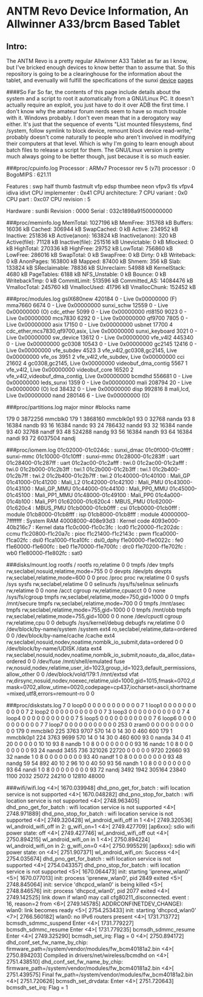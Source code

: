 ANTM Revo Device Information, An Allwinner A33/brcm Based Tablet
================================================================

Intro:
------
The ANTM Revo is a pretty regular Allwinner A33 Tablet as far as I know, but
I've bricked enough devices to know better than to assume that. So this
repository is going to be a clearinghouse for the information about the tablet,
and evenually will fulfill the specifications of the sunxi
[device](http://linux-sunxi.org/New_Device_howto)
[pages](http://linux-sunxi.org/New_Device_page)

####So Far
So far, the contents of this page include details about the system and a script
to root it automatically from a GNU/Linux PC. It doesn't actually require an
exploit, you just have to do it over ADB the first time. I don't know why the
amateur forum nerds seem to have so much trouble with it. Windows probably. I
don't even mean that in a derogatory way either. It's just that the sequence of
events "List mounted filesystems, find /system, follow symlink to block device,
remount block device read-write," probably doesn't come naturally to people
who aren't involved in modifying their computers at that level. Which is why I'm
going to learn enough about batch files to release a script for them. The 
GNU/Linux version is pretty much always going to be better though, just because
it is so much easier.


###proc/cpuinfo.log
Processor	: ARMv7 Processor rev 5 (v7l)
processor	: 0
BogoMIPS	: 621.11

Features	: swp half thumb fastmult vfp edsp thumbee neon vfpv3 tls vfpv4 idiva idivt 
CPU implementer	: 0x41
CPU architecture: 7
CPU variant	: 0x0
CPU part	: 0xc07
CPU revision	: 5

Hardware	: sun8i
Revision	: 0000
Serial		: 032c1898a91500000000

###proc/meminfo.log
MemTotal:        1027196 kB
MemFree:          315768 kB
Buffers:           16036 kB
Cached:           306944 kB
SwapCached:            0 kB
Active:           234952 kB
Inactive:         251836 kB
Active(anon):     163824 kB
Inactive(anon):      320 kB
Active(file):      71128 kB
Inactive(file):   251516 kB
Unevictable:           0 kB
Mlocked:               0 kB
HighTotal:        270336 kB
HighFree:          29752 kB
LowTotal:         756860 kB
LowFree:          286016 kB
SwapTotal:             0 kB
SwapFree:              0 kB
Dirty:                 0 kB
Writeback:             0 kB
AnonPages:        163800 kB
Mapped:            87400 kB
Shmem:               356 kB
Slab:             133824 kB
SReclaimable:      78836 kB
SUnreclaim:        54988 kB
KernelStack:        4680 kB
PageTables:         6188 kB
NFS_Unstable:          0 kB
Bounce:                0 kB
WritebackTmp:          0 kB
CommitLimit:      513596 kB
Committed_AS:   14084476 kB
VmallocTotal:     245760 kB
VmallocUsed:       41796 kB
VmallocChunk:     152452 kB

###proc/modules.log
gslX680new 420184 0 - Live 0x00000000 (F)
mma7660 6674 0 - Live 0x00000000
sunxi_schw 12559 0 - Live 0x00000000 (O)
cdc_ether 5099 0 - Live 0x00000000
rtl8150 9023 0 - Live 0x00000000
mcs7830 6292 0 - Live 0x00000000
qf9700 7805 0 - Live 0x00000000
asix 17150 0 - Live 0x00000000
usbnet 17700 4 cdc_ether,mcs7830,qf9700,asix, Live 0x00000000
sunxi_keyboard 3021 0 - Live 0x00000000
sw_device 13612 0 - Live 0x00000000
vfe_v4l2 445340 0 - Live 0x00000000
gc0308 10543 0 - Live 0x00000000
gc2145 12416 0 - Live 0x00000000
vfe_subdev 4523 3 vfe_v4l2,gc0308,gc2145, Live 0x00000000
vfe_os 3951 2 vfe_v4l2,vfe_subdev, Live 0x00000000
cci 21602 4 gc0308,gc2145, Live 0x00000000
videobuf_dma_contig 5567 1 vfe_v4l2, Live 0x00000000
videobuf_core 16520 2 vfe_v4l2,videobuf_dma_contig, Live 0x00000000
bcmdhd 556681 0 - Live 0x00000000
leds_sunxi 1359 0 - Live 0x00000000
mali 208794 20 - Live 0x00000000 (O)
lcd 38432 0 - Live 0x00000000
disp 992816 8 mali,lcd, Live 0x00000000
nand 280146 6 - Live 0x00000000 (O)

###proc/partitions.log
major minor  #blocks  name

 179        0    3872256 mmcblk0
 179        1    3868160 mmcblk0p1
  93        0      32768 nanda
  93        8      16384 nandb
  93       16      16384 nandc
  93       24     786432 nandd
  93       32      16384 nande
  93       40      32768 nandf
  93       48     524288 nandg
  93       56      16384 nandh
  93       64      16384 nandi
  93       72    6037504 nandj

###proc/iomem.log
01c02000-01c024dc : sunxi_dmac
01c0f000-01c0ffff : sunxi-mmc
01c10000-01c10fff : sunxi-mmc
01c28000-01c283ff : uart
01c28400-01c287ff : uart
01c2ac00-01c2afff : twi.0
  01c2ac00-01c2afff : twi.0
01c2b000-01c2b3ff : twi.1
  01c2b000-01c2b3ff : twi.1
01c2b400-01c2b7ff : twi.2
  01c2b400-01c2b7ff : twi.2
01c40000-01c40100 : Mali_GP
01c41000-01c41200 : Mali_L2
01c42000-01c42100 : Mali_PMU
01c43000-01c43100 : Mali_GP_MMU
01c44000-01c44100 : Mali_PP0_MMU
01c45000-01c45100 : Mali_PP1_MMU
01c48000-01c49100 : Mali_PP0
01c4a000-01c4b100 : Mali_PP1
01c62000-01c620c4 : MBUS_PMU
  01c62000-01c620c4 : MBUS_PMU
01cb0000-01cb0fff : csi
  01cb0000-01cb0fff : module
01cb8000-01cb8fff : isp
  01cb8000-01cb8fff : module
40000000-7fffffff : System RAM
  40008000-408e93d3 : Kernel code
  4093e000-40b216c7 : Kernel data
f1c0c000-f1c0c3fc : lcd0
f1c20000-f1c202dc : ccmu
f1c20800-f1c20a7c : pioc
f1c21400-f1c2143c : pwm
f1ca0000-f1ca02fc : dsi0
f1ca1000-f1ca10fc : dsi0_dphy
f1e00000-f1e0022c : fe0
f1e60000-f1e600fc : be0
f1e70000-f1e700fc : drc0
f1e70200-f1e702fc : wb0
f1e80000-f1e802fc : sat0

###disks/mount.log
rootfs / rootfs ro,relatime 0 0
tmpfs /dev tmpfs rw,seclabel,nosuid,relatime,mode=755 0 0
devpts /dev/pts devpts rw,seclabel,relatime,mode=600 0 0
proc /proc proc rw,relatime 0 0
sysfs /sys sysfs rw,seclabel,relatime 0 0
selinuxfs /sys/fs/selinux selinuxfs rw,relatime 0 0
none /acct cgroup rw,relatime,cpuacct 0 0
none /sys/fs/cgroup tmpfs rw,seclabel,relatime,mode=750,gid=1000 0 0
tmpfs /mnt/secure tmpfs rw,seclabel,relatime,mode=700 0 0
tmpfs /mnt/asec tmpfs rw,seclabel,relatime,mode=755,gid=1000 0 0
tmpfs /mnt/obb tmpfs rw,seclabel,relatime,mode=755,gid=1000 0 0
none /dev/cpuctl cgroup rw,relatime,cpu 0 0
debugfs /sys/kernel/debug debugfs rw,relatime 0 0
/dev/block/by-name/system /system ext4 ro,seclabel,relatime,data=ordered 0 0
/dev/block/by-name/cache /cache ext4 rw,seclabel,nosuid,nodev,noatime,nomblk_io_submit,data=ordered 0 0
/dev/block/by-name/UDISK /data ext4 rw,seclabel,nosuid,nodev,noatime,nomblk_io_submit,noauto_da_alloc,data=ordered 0 0
/dev/fuse /mnt/shell/emulated fuse rw,nosuid,nodev,relatime,user_id=1023,group_id=1023,default_permissions,allow_other 0 0
/dev/block/vold/179:1 /mnt/extsd vfat rw,dirsync,nosuid,nodev,noexec,relatime,uid=1000,gid=1015,fmask=0702,dmask=0702,allow_utime=0020,codepage=cp437,iocharset=ascii,shortname=mixed,utf8,errors=remount-ro 0 0

###proc/diskstats.log
   7       0 loop0 0 0 0 0 0 0 0 0 0 0 0
   7       1 loop1 0 0 0 0 0 0 0 0 0 0 0
   7       2 loop2 0 0 0 0 0 0 0 0 0 0 0
   7       3 loop3 0 0 0 0 0 0 0 0 0 0 0
   7       4 loop4 0 0 0 0 0 0 0 0 0 0 0
   7       5 loop5 0 0 0 0 0 0 0 0 0 0 0
   7       6 loop6 0 0 0 0 0 0 0 0 0 0 0
   7       7 loop7 0 0 0 0 0 0 0 0 0 0 0
 253       0 zram0 0 0 0 0 0 0 0 0 0 0 0
 179       0 mmcblk0 225 3763 9707 570 14 0 14 30 0 460 600
 179       1 mmcblk0p1 224 3763 9699 570 14 0 14 30 0 460 600
  93       0 nanda 34 0 41 20 0 0 0 0 0 10 10
  93       8 nandb 1 0 8 0 0 0 0 0 0 0 0
  93      16 nandc 1 0 8 0 0 0 0 0 0 0 0
  93      24 nandd 3455 736 321026 22720 0 0 0 0 0 9720 22660
  93      32 nande 1 0 8 0 0 0 0 0 0 0 0
  93      40 nandf 1 0 8 0 0 0 0 0 0 0 0
  93      48 nandg 59 54 892 40 10 2 96 10 0 40 50
  93      56 nandh 1 0 8 0 0 0 0 0 0 0 0
  93      64 nandi 1 0 8 0 0 0 0 0 0 0 0
  93      72 nandj 3492 1942 305164 23840 1100 2032 25072 24210 0 12810 48000

###wifi/wifi.log
<4>[ 1670.039948] dhd_pno_get_for_batch : wifi location service is not supported
<4>[ 1670.048282] dhd_pno_stop_for_batch : wifi location service is not supported
<4>[ 2748.963405] dhd_pno_get_for_batch : wifi location service is not supported
<4>[ 2748.971889] dhd_pno_stop_for_batch : wifi location service is not supported
<4>[ 2749.320428] wl_android_wifi_off in 1
<4>[ 2749.320536] wl_android_wifi_off in 2: g_wifi_on=1
<4>[ 2749.427709] [ap6xxx]: sdio wifi power state: off
<4>[ 2749.427746] wl_android_wifi_off out
<4>[ 2750.894215] wl_android_wifi_on in 1
<4>[ 2750.894224] wl_android_wifi_on in 2: g_wifi_on=0
<4>[ 2750.995529] [ap6xxx]: sdio wifi power state: on
<4>[ 2751.907371] wl_android_wifi_on: Success
<4>[ 2754.035674] dhd_pno_get_for_batch : wifi location service is not supported
<4>[ 2754.043357] dhd_pno_stop_for_batch : wifi location service is not supported
<5>[ 1670.064473] init: starting 'iprenew_wlan0'
<5>[ 1670.077013] init: process 'iprenew_wlan0', pid 2849 exited
<5>[ 2748.845064] init: service 'dhcpcd_wlan0' is being killed
<5>[ 2748.846576] init: process 'dhcpcd_wlan0', pid 2077 exited
<4>[ 2749.142525] link down if wlan0 may call cfg80211_disconnected. event : 16, reason=2 from
<6>[ 2749.145785] ADDRCONF(NETDEV_CHANGE): wlan0: link becomes ready
<5>[ 2754.253433] init: starting 'dhcpcd_wlan0'
<7>[ 2766.560182] wlan0: no IPv6 routers present
<4>[ 1731.713772] bcmsdh_sdmmc_suspend Enter
<4>[ 1731.779227] bcmsdh_sdmmc_resume Enter
<4>[ 1731.779235] bcmsdh_sdmmc_resume Enter
<4>[ 2749.325290] bcmsdh_set_irq: Flag = 0
<4>[ 2750.894172] dhd_conf_set_fw_name_by_chip: firmware_path=/system/vendor/modules/fw_bcm40181a2.bin
<4>[ 2750.894203] Compiled in drivers/net/wireless/bcmdhd on
<4>[ 2751.438510] dhd_conf_set_fw_name_by_chip: firmware_path=/system/vendor/modules/fw_bcm40181a2.bin
<4>[ 2751.439575] Final fw_path=/system/vendor/modules/fw_bcm40181a2.bin
<4>[ 2751.720626] bcmsdh_set_drvdata: Enter
<4>[ 2751.720643] bcmsdh_set_irq: Flag = 1
